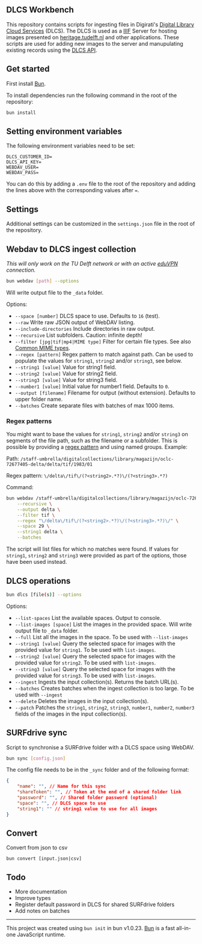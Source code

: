 ## DLCS Workbench

This repository contains scripts for ingesting files in Digirati's [Digital Library Cloud Services](https://iiif-cloud.digirati.com/) (DLCS). The DLCS is used as a [IIIF](https://iiif.io/) Server for hosting images presented on [heritage.tudelft.nl](https://heritage.tudelft.nl/) and other applications. These scripts are used for adding new images to the server and manupulating existing records using the [DLCS API](https://dlcs-book.readthedocs.io/en/latest/API_Reference/introduction.html).

## Get started

First install [Bun](https://bun.sh/).

To install dependencies run the following command in the root of the repository:

```bash
bun install
```

## Setting environment variables

The following environment variables need to be set:

```
DLCS_CUSTOMER_ID=
DLCS_API_KEY=
WEBDAV_USER=
WEBDAV_PASS=
```

You can do this by adding a `.env` file to the root of the repository and adding the lines above with the corresponding values after `=`.

## Settings

Additional settings can be customized in the `settings.json` file in the root of the repository.

## Webdav to DLCS ingest collection

_This will only work on the TU Delft network or with an active [eduVPN](https://www.eduvpn.org/client-apps/) connection._

```bash
bun webdav [path] --options
```

Will write output file to the `_data` folder.

Options:
- `--space [number]` DLCS space to use. Defaults to `16` (test).
- `--raw` Write raw JSON output of WebDAV listing.
- `--include-directories` Include directories in raw output.
- `--recursive` List subfolders. Caution: infinite depth!
- `--filter [jpg|tif|mp4|MIME type]` Filter for certain file types. See also [Common MIME types](https://developer.mozilla.org/en-US/docs/Web/HTTP/Basics_of_HTTP/MIME_types/Common_types).
- `--regex [pattern]` Regex pattern to match against path. Can be used to populate the values for `string1`, `string2` and/or `string3`, see below.
- `--string1 [value]` Value for string1 field. 
- `--string2 [value]` Value for string2 field. 
- `--string3 [value]` Value for string3 field.
- `--number1 [value]` Initial value for number1 field. Defaults to `0`.
- `--output [filename]` Filename for output (without extension). Defaults to upper folder name.
- `--batches` Create separate files with batches of max 1000 items.

### Regex patterns

You might want to base the values for `string1`, `string2` and/or `string3` on segments of the file path, such as the filename or a subfolder. This is possible by providing a [regex pattern](https://developer.mozilla.org/en-US/docs/Web/JavaScript/Guide/Regular_expressions) and using named groups. Example:

Path: `/staff-umbrella/digitalcollections/library/magazijn/oclc-72677405-delta/delta/tif/1983/01`

Regex pattern: `\/delta\/tif\/(?<string2>.*?)\/(?<string3>.*?)`

Command:

```bash
bun webdav /staff-umbrella/digitalcollections/library/magazijn/oclc-72677405-delta/delta/tif \
    --recursive \
    --output delta \
    --filter tif \
    --regex "\/delta\/tif\/(?<string2>.*?)\/(?<string3>.*?)\/" \
    --space 29 \
    --string1 delta \
    --batches
```

The script will list files for which no matches were found. If values for `string1`, `string2` and `string3` were provided as part of the options, those have been used instead.

## DLCS operations

```bash
bun dlcs [file(s)] --options
```

Options:
- `--list-spaces` List the available spaces. Output to console.
- `--list-images [space]` List the images in the provided space. Will write output file to `_data` folder.
- `--full` List all the images in the space. To be used with `--list-images`
- `--string1 [value]` Query the selected space for images with the provided value for `string1`. To be used with `list-images`.
- `--string2 [value]` Query the selected space for images with the provided value for `string2`. To be used with `list-images`.
- `--string3 [value]` Query the selected space for images with the provided value for `string3`. To be used with `list-images`.
- `--ingest` Ingests the input collection(s). Returns the batch URL(s).
- `--batches` Creates batches when the ingest collection is too large. To be used with `--ingest`
- `--delete` Deletes the images in the input collection(s).
- `--patch` Patches the `string1`, `string2`, `string3`, `number1`, `number2`, `number3` fields of the images in the input collection(s).

## SURFdrive sync

Script to synchronise a SURFdrive folder with a DLCS space using WebDAV.

```bash
bun sync [config.json]
```

The config file needs to be in the `_sync` folder and of the following format:

```json
{
    "name": "", // Name for this sync
    "shareToken": "", // Token at the end of a shared folder link
    "password": "", // Shared folder password (optional)
    "space": "", // DLCS space to use
    "string1": "" // string1 value to use for all images
}
```

## Convert

Convert from json to csv

```
bun convert [input.json|csv]
```

## Todo

- More documentation
- Improve types
- Register default password in DLCS for shared SURFdrive folders
- Add notes on batches

---

This project was created using `bun init` in bun v1.0.23. [Bun](https://bun.sh) is a fast all-in-one JavaScript runtime.
